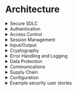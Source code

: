 # Architecture

<details>
  <summary> Secure SDLC </summary>
  
* Verify you're using a secure SDLC that bakes security practices into each development stage.
* Use threat modeling for every major design change to identify threats, countermeasures, and risk responses.
* Use functional security constraints in all user stories.
* Document all trust boundaries, components, and data flows.
* Verify the system's high-level architecture and remote services.
* Verify that security controls are:
  * Centralized
  * Vetted
  * Simple to understand, implement, and use
* Verify that all personnel have access to the following:
  * Secure coding checklists and guidelines
  * Security requirements
  * Security policies
</details>

<details>
  <summary> Authentication </summary>
  
* Use unique and least-privilege required service accounts for all nonhuman components.
* Authenticate connections between application components.
* Use a single vetted authentication mechanism.
* Log authentication events.
* Verify consistent strength of all authentication paths.
* Avoid sharing unsynchronized state between authentication logic flows.
* Use thread-safe functions for authentication.
</details>

<details>
  <summary> Access Control </summary>
  
* Never enforce access controls on the client.
* Verify that trusted points in the system enforce access controls.
* Enforce least privilege for all functionality and resources.
* Use a single vetted access control mechanism.
* Allocate permissions using role-based access control (RBAC).
* Use feature- or attribute-based access control (FBAC or ABAC) to check authorization.
* Avoid sharing unsynchronized state between access control logic flows.
* Use thread-safe functions for access control.
</details>

<details>
  <summary> Session Management </summary>
  
* Avoid sharing unsynchronized state between session management logic flows.
* Use thread-safe functions for session management.
</details>

<details>
  <summary> Input/Output </summary>
  
  This is a complex topic, covered more completely in the Input and Output and Tainted Input sections.
  
* Verify that I/O requirements define how to process data based on content, laws, regulations, and policy.
* Never use serialization with untrusted clients (or at least adequately protect the serialized data).
* Verify that all inputs using a trusted and vetted service.
* Verify that output encoding is done by or close to the interpreter that requires it.
</details>

<details>
  <summary> Cryptography </summary>
  
* Protect data according to their classifications. 
* Follow established cryptographic key management standards (e.g. NIST SP 800-57).
* Verify use of key vaults to protect key material or use alternatives to keys.
* Verify that all key data can be easily replaced.
* Use shared keys only for low-risk secrets and treat such secrets architecturally as in the clear.
</details>

<details>
  <summary> Error Handling and Logging </summary>
  
* Use a single, vetted logging approach/framework system-wide.
* Send logs securely to a remote system for analysis and escalation.
</details>

<details>
  <summary> Data Protection </summary>
  
* Categorize all data processed, transmitted, or stored properly.
* Protect sensitive data in transit and at rest as appropriate.
* Apply each data category's protection requirements in the architecture, including:
  * Encryption
  * Integrity
  * Confidentiality
  * Secure retention
</details>

<details>
  <summary> Communications </summary>
  
* Encrypt communication channels between components.
* Components must verify the authenticity of connections.
</details>

<details>
  <summary> Supply Chain </summary>
  
* Use a vetted source code control system.
* Verify that check-ins are bound to change orders or issue tickets.
* Enforce access control and traceability/auditing.
* Understand the security posture of all components, including those from third parties.
* Never use unsupported, insecure, or deprecated client-side technologies, e.g.:
  * NSAPI plugins
  * Flash
  * Shockwave
  * ActiveX
  * Silverlight
  * NACL
  * Client-side Java applets
</details>

<details>
  <summary> Configuration </summary>
  
* Segregate components of differing trust levels with vetted controls, e.g.:
  * Firewalls
  * API gateways
  * Reverse proxies
  * Cloud-based security groups
</details>

<details>
  <summary> Example security user stories </summary>
  
* As a user, I want to the application to be built using a secure development lifecycle process.
* As a user, I want the application built using threat models.
* As a user, I want the application's security to be verified before I use it.
* As a user, I want the application to only use secure and authenticated communications.
* As a user, I want the application to follow least privilege principals.
* As a user, I want all tainted input to be validated to prevent injection attacks.
* As a user, I want the application to use current cryptographic processes properly.
* As a user, I want to the application to log appropriate data for records and analysis.
* As a user, I want my sensitive data identified, classified, and protected to the appropriate levels.
* As a user, I want the application's source code to be controlled.
* As a user, I want the application to isolate and protect uploaded files.
* As a user, I want the application's configuration to be controlled, consistent, and protected.
</details>
